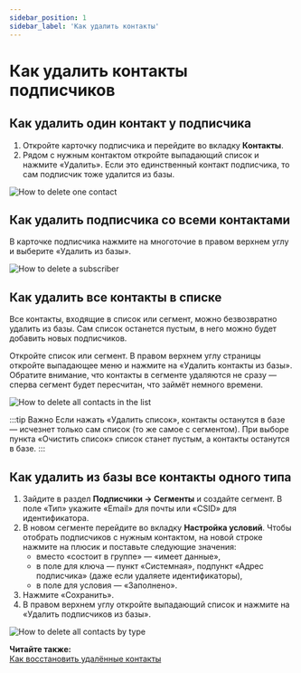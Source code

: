 ```yaml
---
sidebar_position: 1
sidebar_label: 'Как удалить контакты'
---
```


# Как удалить контакты подписчиков

## Как удалить один контакт у подписчика

1. Откройте карточку подписчика и перейдите во вкладку **Контакты**.
2. Рядом с нужным контактом откройте выпадающий список и нажмите «Удалить». Если это единственный контакт подписчика, то сам подписчик тоже удалится из базы.

![How to delete one contact](/img/subscribers/contacts\how-to-delete-contacts/how-to-delete-one-contact.png) <br/>

## Как удалить подписчика со всеми контактами

В карточке подписчика нажмите на многоточие в правом верхнем углу и выберите «Удалить из базы».

![How to delete a subscriber](/img/subscribers/contacts\how-to-delete-contacts/how-to-delete-a-subscriber.png) <br/>

## Как удалить все контакты в списке

Все контакты, входящие в список или сегмент, можно безвозвратно удалить из базы. Сам список останется пустым, в него можно будет добавить новых подписчиков.

Откройте список или сегмент. В правом верхнем углу страницы откройте выпадающее меню и нажмите на «Удалить контакты из базы». Обратите внимание, что контакты в сегменте удаляются не сразу — сперва сегмент будет пересчитан, что займёт немного времени.

![How to delete all contacts in the list](/img/subscribers/contacts\how-to-delete-contacts/how-to-delete-all-contacts-in-the-list.png) <br/>

:::tip Важно
Если нажать «Удалить список», контакты останутся в базе — исчезнет только сам список (то же самое с сегментом). При выборе пункта «Очистить список» список станет пустым, а контакты останутся в базе.
:::

## Как удалить из базы все контакты одного типа

1. Зайдите в раздел **Подписчики → Сегменты** и создайте сегмент. В поле «Тип» укажите «Email» для почты или «CSID» для идентификатора.
2. В новом сегменте перейдите во вкладку **Настройка условий**. Чтобы отобрать подписчиков с нужным контактом, на новой строке нажмите на плюсик и поставьте следующие значения:
   - вместо «состоит в группе» — «имеет данные»,
   - в поле для ключа — пункт «Системная», подпункт «Адрес подписчика» (даже если удаляете идентификаторы),
   - в поле для условия — «Заполнено».
3. Нажмите «Сохранить».
4. В правом верхнем углу откройте выпадающий список и нажмите на «Удалить подписчиков из базы».

![How to delete all contacts by type](/img/subscribers/contacts\how-to-delete-contacts/how-to-delete-all-contacts-by-type.gif) <br/>

**Читайте также:**<br/>
[Как восстановить удалённые контакты](https://docs.sendsay.ru/subscribers/contacts/how-to-restore-deleted-contacts/)
